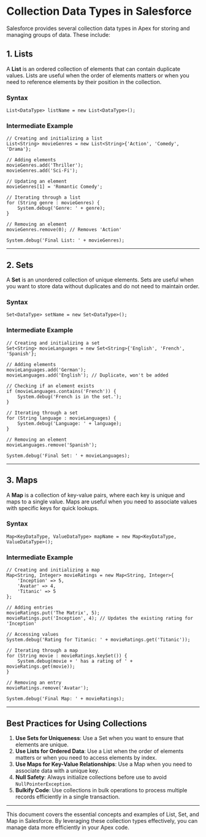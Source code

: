 # Collection Data Types in Salesforce

Salesforce provides several collection data types in Apex for storing and managing groups of data. These include:

## 1. Lists
A **List** is an ordered collection of elements that can contain duplicate values. Lists are useful when the order of elements matters or when you need to reference elements by their position in the collection.

### Syntax
```apex
List<DataType> listName = new List<DataType>();
```

### Intermediate Example
```apex
// Creating and initializing a list
List<String> movieGenres = new List<String>{'Action', 'Comedy', 'Drama'};

// Adding elements
movieGenres.add('Thriller');
movieGenres.add('Sci-Fi');

// Updating an element
movieGenres[1] = 'Romantic Comedy';

// Iterating through a list
for (String genre : movieGenres) {
    System.debug('Genre: ' + genre);
}

// Removing an element
movieGenres.remove(0); // Removes 'Action'

System.debug('Final List: ' + movieGenres);
```

---

## 2. Sets
A **Set** is an unordered collection of unique elements. Sets are useful when you want to store data without duplicates and do not need to maintain order.

### Syntax
```apex
Set<DataType> setName = new Set<DataType>();
```

### Intermediate Example
```apex
// Creating and initializing a set
Set<String> movieLanguages = new Set<String>{'English', 'French', 'Spanish'};

// Adding elements
movieLanguages.add('German');
movieLanguages.add('English'); // Duplicate, won't be added

// Checking if an element exists
if (movieLanguages.contains('French')) {
    System.debug('French is in the set.');
}

// Iterating through a set
for (String language : movieLanguages) {
    System.debug('Language: ' + language);
}

// Removing an element
movieLanguages.remove('Spanish');

System.debug('Final Set: ' + movieLanguages);
```

---

## 3. Maps
A **Map** is a collection of key-value pairs, where each key is unique and maps to a single value. Maps are useful when you need to associate values with specific keys for quick lookups.

### Syntax
```apex
Map<KeyDataType, ValueDataType> mapName = new Map<KeyDataType, ValueDataType>();
```

### Intermediate Example
```apex
// Creating and initializing a map
Map<String, Integer> movieRatings = new Map<String, Integer>{
    'Inception' => 5,
    'Avatar' => 4,
    'Titanic' => 5
};

// Adding entries
movieRatings.put('The Matrix', 5);
movieRatings.put('Inception', 4); // Updates the existing rating for 'Inception'

// Accessing values
System.debug('Rating for Titanic: ' + movieRatings.get('Titanic'));

// Iterating through a map
for (String movie : movieRatings.keySet()) {
    System.debug(movie + ' has a rating of ' + movieRatings.get(movie));
}

// Removing an entry
movieRatings.remove('Avatar');

System.debug('Final Map: ' + movieRatings);
```

---

## Best Practices for Using Collections
1. **Use Sets for Uniqueness**: Use a Set when you want to ensure that elements are unique.
2. **Use Lists for Ordered Data**: Use a List when the order of elements matters or when you need to access elements by index.
3. **Use Maps for Key-Value Relationships**: Use a Map when you need to associate data with a unique key.
4. **Null Safety**: Always initialize collections before use to avoid `NullPointerException`.
5. **Bulkify Code**: Use collections in bulk operations to process multiple records efficiently in a single transaction.

---

This document covers the essential concepts and examples of List, Set, and Map in Salesforce. By leveraging these collection types effectively, you can manage data more efficiently in your Apex code.
